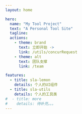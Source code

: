 ```yaml
---
layout: home

hero:
  name: "My Tool Project"
  text: "A Personal Tool Site"
  tagline: 
  actions:
    - theme: brand
      text: 立即开始 ->
      link: /utils/concurRequest
    - theme: alt
      text: 团队支撑
      link: /team

features:
  - title: sla-lemon
    details: 个人的UI组件
  - title: sla-utils
    details: 个人的工具类
#  - title: more
#    details: 待补充。。。
---
```


